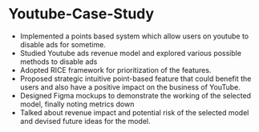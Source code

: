 # Youtube-Case-Study
- Implemented a points based system which allow users on youtube to disable ads for
sometime.
- Studied Youtube ads revenue model and explored various possible methods to disable ads
- Adopted RICE framework for prioritization of the features.
- Proposed strategic intuitive point-based feature that could benefit the users and also have a positive impact on the
business of YouTube.
- Designed Figma mockups to demonstrate the working of the selected model, finally noting metrics
down
- Talked about revenue impact and potential risk of the selected model and devised future ideas for
the model.






